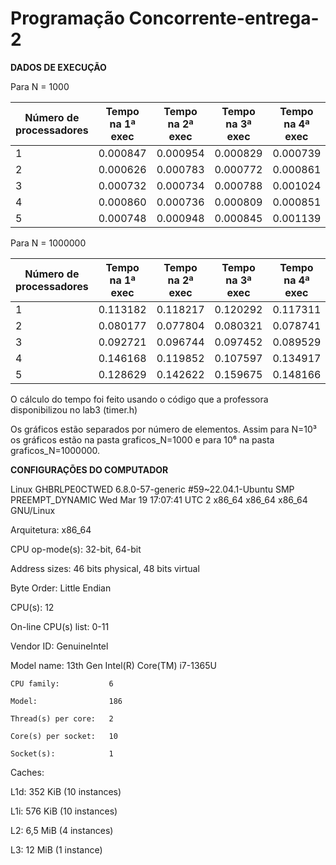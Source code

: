 # Programação Concorrente-entrega-2


**DADOS DE EXECUÇÃO**

Para N = 1000

|  Número de processadores |  Tempo na 1ª exec | Tempo na 2ª exec | Tempo na 3ª exec | Tempo na 4ª exec | Tempo na 5ª exec |    Tempo Médio  | Aceleração | Eficiência
|--------------------------|-------------------|------------------|------------------|------------------|------------------|-----------------|------------|------------
|            1             |       0.000847    |     0.000954     |      0.000829    |      0.000739    |     0.000898     | 0.0008534       | 1.000000   | 1.000000
|            2             |       0.000626    |     0.000783     |      0.000772    |      0.000861    |     0.000839     | 0.0007762       | 1.099458   | 0.549724 
|            3             |       0.000732    |     0.000734     |      0.000788    |      0.001024    |     0.000834     | 0.0008224       | 1.037694   | 0.345898
|            4             |       0.000860    |     0.000736     |      0.000809    |      0.000851    |     0.000994     | 0.00085         | 1.003866   | 0.250966
|            5             |       0.000748    |     0.000948     |      0.000845    |      0.001139    |     0.001046     | 0.0007452       | 1.144706   | 0.228941



Para N = 1000000

|  Número de processadores |  Tempo na 1ª exec | Tempo na 2ª exec | Tempo na 3ª exec | Tempo na 4ª exec | Tempo na 5ª exec |   Tempo Médio  | Aceleração | Eficiência
|--------------------------|-------------------|------------------|------------------|------------------|------------------|----------------|------------|------------
|            1             |       0.113182    |     0.118217     |      0.120292    |      0.117311    |     0.124296     | 0.118454       | 1.000000   | 1.000000
|            2             |       0.080177    |     0.077804     |      0.080321    |      0.078741    |     0.084477     | 0.080904       | 1.462679   | 0.731339
|            3             |       0.092721    |     0.096744     |      0.097452    |      0.089529    |     0.086984     | 0.092686       | 1.278679   | 0.426226
|            4             |       0.146168    |     0.119852     |      0.107597    |      0.134917    |     0.120133     | 0.125153       | 0.946679   | 0.236670
|            5             |       0.128629    |     0.142622     |      0.159675    |      0.148166    |     0.137644     | 0.143367       | 0.825679   | 0.165136




O cálculo do tempo foi feito usando o código que a professora disponibilizou no lab3 (timer.h)



Os gráficos estão separados por número de elementos. Assim para N=10³ os gráficos estão na pasta graficos_N=1000 e para 10⁶ na pasta graficos_N=1000000.

**CONFIGURAÇÕES DO COMPUTADOR**

Linux GHBRLPE0CTWED 6.8.0-57-generic #59~22.04.1-Ubuntu SMP PREEMPT_DYNAMIC Wed Mar 19 17:07:41 UTC 2 x86_64 x86_64 x86_64 GNU/Linux

Arquitetura:             x86_64

  CPU op-mode(s):         32-bit, 64-bit
  
  Address sizes:          46 bits physical, 48 bits virtual
  
  Byte Order:             Little Endian
  
CPU(s):                   12

  On-line CPU(s) list:    0-11
  
Vendor ID:                GenuineIntel

  Model name:             13th Gen Intel(R) Core(TM) i7-1365U
  
    CPU family:           6
    
    Model:                186
    
    Thread(s) per core:   2
    
    Core(s) per socket:   10
    
    Socket(s):            1
    
Caches:      

  L1d:                    352 KiB (10 instances)
  
  L1i:                    576 KiB (10 instances)
  
  L2:                     6,5 MiB (4 instances)
  
  L3:                     12 MiB (1 instance)
